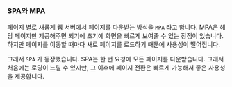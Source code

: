 ### SPA와 MPA

페이지 별로 새롭게 웹 서버에서 페이지를 다운받는 방식을 `MPA` 라고 합니다.
MPA은 해당 페이지만 제공해주면 되기에 초기에 화면을 빠르게 보여줄 수 있는 장점이 있습니다.
하지만 페이지를 이동할 때마다 새로 페이지를 로드하기 때문에 사용성이 떨어집니다.

그래서 `SPA` 가 등장했습니다.
SPA는 한 번 요청에 모든 페이지를 다운받습니다.
그래서 처음에는 로딩이 느릴 수 있지만, 그 이후에 페이지 전환은 빠르게 가능해서 좋은 사용성을 제공합니다.
